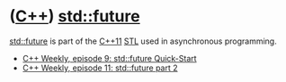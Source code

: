 # ([C++](Cpp.md)) [std::future](CppStdFuture.md)

[std::future](CppFuture.md) is part of the [C++11](Cpp11.md)
[STL](CppStl.md) used in asynchronous programming.

 * [C++ Weekly, episode 9: std::future Quick-Start](https://www.youtube.com/watch?v=iCL6GYoi1RU&index=9&list=PLs3KjaCtOwSZ2tbuV1hx8Xz-rFZTan2J1)
 * [C++ Weekly, episode 11: std::future part 2](https://www.youtube.com/watch?v=ZgN1-i095QY&index=11&list=PLs3KjaCtOwSZ2tbuV1hx8Xz-rFZTan2J1)